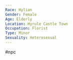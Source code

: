 ```yaml
---
Race: Hylian
Gender: Female
Age: Elderly
Location: Hyrule Castle Town
Occupation: Florist
Type: Minor
Sexuality: Heterosexual
---
```

#npc 

